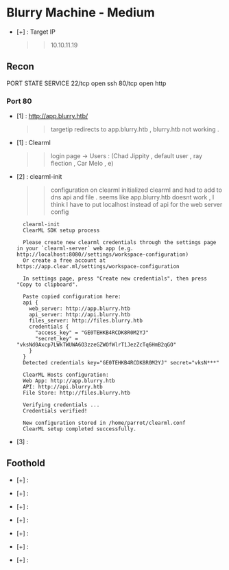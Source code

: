 # Blurry Machine - Medium

- [+] : Target IP
   >>	10.10.11.19
   
## Recon 

PORT   STATE SERVICE
22/tcp open  ssh
80/tcp open  http

### Port 80 

- [1] : http://app.blurry.htb/
  >>	targetip redirects to app.blurry.htb , blurry.htb not working .
  

- [1] : Clearml 
  >>	login page -> Users : (Chad Jippity , default user , ray flection , Car Melo , e) 

- [2] : clearml-init 
  >>    configuration on clearml 
  >>	initialized clearml and had to add to dns api and file .
		seems like app.blurry.htb doesnt work , I think I have to put localhost instead of api for the web server config 
		
		clearml-init
		ClearML SDK setup process

		Please create new clearml credentials through the settings page in your `clearml-server` web app (e.g. http://localhost:8080//settings/workspace-configuration) 
		Or create a free account at https://app.clear.ml/settings/workspace-configuration

		In settings page, press "Create new credentials", then press "Copy to clipboard".

		Paste copied configuration here:
		api {
		  web_server: http://app.blurry.htb
		  api_server: http://api.blurry.htb
		  files_server: http://files.blurry.htb
		  credentials {
		    "access_key" = "GE0TEHKB4RCDK8R0M2YJ"
		    "secret_key" = "vksNd0Axcp7LWkTWUWA6O3zzeGZWOfWlrT1JezZcTq6HmB2qGO"
		  }
		}
		Detected credentials key="GE0TEHKB4RCDK8R0M2YJ" secret="vksN***"

		ClearML Hosts configuration:
		Web App: http://app.blurry.htb
		API: http://api.blurry.htb
		File Store: http://files.blurry.htb

		Verifying credentials ...
		Credentials verified!

		New configuration stored in /home/parrot/clearml.conf
		ClearML setup completed successfully.

- [3] :  
  >>	


## Foothold



- [+] : 
   >>	
   
- [+] : 
   >>	
   
- [+] : 
   >>	
   
- [+] : 
   >>	
   
- [+] : 
   >>	
   
- [+] : 
   >>	
   
- [+] : 
   >>	
   

